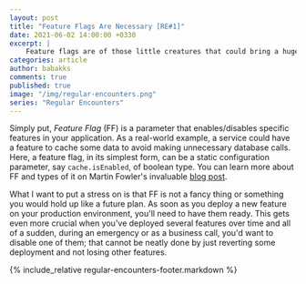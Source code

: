 ```yaml
---
layout: post
title: "Feature Flags Are Necessary [RE#1]"
date: 2021-06-02 14:00:00 +0330
excerpt: |
    Feature flags are of those little creatures that could bring a huge benefit to your side. 
categories: article
author: babakks
comments: true
published: true
image: "/img/regular-encounters.png"
series: "Regular Encounters"
---
```


Simply put, *Feature Flag* (FF) is a parameter that enables/disables specific features in your application. As a real-world example, a service could have a feature to cache some data to avoid making unnecessary database calls. Here, a feature flag, in its simplest form, can be a static configuration parameter, say `cache.isEnabled`, of boolean type. You can learn more about FF and types of it on Martin Fowler's invaluable [blog post][fowler-ff].

What I want to put a stress on is that FF is not a fancy thing or something you would hold up like a future plan. As soon as you deploy a new feature on your production environment, you'll need to have them ready. This gets even more crucial when you've deployed several features over time and all of a sudden, during an emergency or as a business call, you'd want to disable one of them; that cannot be neatly done by just reverting some deployment and not losing other features.

[fowler-ff]: https://martinfowler.com/articles/feature-toggles.html

{% include_relative regular-encounters-footer.markdown %}
